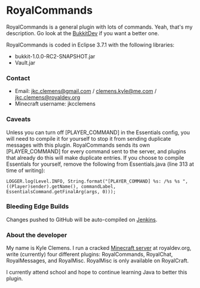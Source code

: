 RoyalCommands
=============

RoyalCommands is a general plugin with lots of commands. Yeah, that's my description. Go look at the [BukkitDev](http://dev.bukkit.org/server-mods/royalcommands) if you want a better one.

RoyalCommands is coded in Eclipse 3.7.1 with the following libraries:

 * bukkit-1.0.0-RC2-SNAPSHOT.jar
 * Vault.jar

### Contact

 * Email: jkc.clemens@gmail.com / clemens.kyle@me.com / jkc.clemens@royaldev.org
 * Minecraft username: jkcclemens

### Caveats

Unless you can turn off [PLAYER_COMMAND] in the Essentials config, you will need to compile it for yourself to stop it from sending duplicate messages with this plugin.
RoyalCommands sends its own [PLAYER_COMMAND] for every command sent to the server, and plugins that already do this will make duplicate entries. If you choose to
compile Essentials for yourself, remove the following from Essentials.java (line 313 at time of writing):

	LOGGER.log(Level.INFO, String.format("[PLAYER_COMMAND] %s: /%s %s ", ((Player)sender).getName(), commandLabel, EssentialsCommand.getFinalArg(args, 0)));

### Bleeding Edge Builds

Changes pushed to GitHub will be auto-compiled on [Jenkins](http://royalcraftci.no-ip.org).

### About the developer

My name is Kyle Clemens. I run a cracked [Minecraft server](http://royaldev.org) at royaldev.org, write (currently) four different plugins: RoyalCommands, RoyalChat, RoyalMessages, and RoyalMisc.
RoyalMisc is only available on RoyalCraft.

I currently attend school and hope to continue learning Java to better this plugin.

